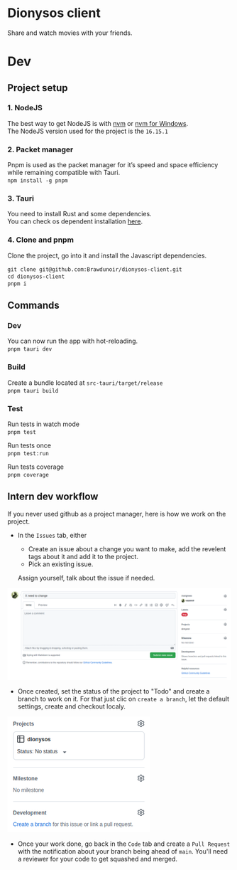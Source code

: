 # Dionysos client
Share and watch movies with your friends.

# Dev

## Project setup

### 1. NodeJS
The best way to get NodeJS is with [nvm](https://github.com/nvm-sh/nvm) or [nvm for Windows](https://github.com/coreybutler/nvm-windows).  
The NodeJS version used for the project is the `16.15.1`  

### 2. Packet manager
Pnpm is used as the packet manager for it’s speed and space efficiency while remaining compatible with Tauri.  
`npm install -g pnpm`  

### 3. Tauri
You need to install Rust and some dependencies.  
You can check os dependent installation [here](https://tauri.studio/v1/guides/getting-started/prerequisites/).

### 4. Clone and pnpm
Clone the project, go into it and install the Javascript dependencies.
```
git clone git@github.com:Brawdunoir/dionysos-client.git  
cd dionysos-client  
pnpm i
```

## Commands

### Dev
You can now run the app with hot-reloading.  
`pnpm tauri dev`

### Build
Create a bundle located at `src-tauri/target/release`  
`pnpm tauri build`

### Test
Run tests in watch mode  
`pnpm test`  

Run tests once  
`pnpm test:run`

Run tests coverage  
`pnpm coverage`

## Intern dev workflow
If you never used github as a project manager, here is how we work on the project.  

- In the `Issues` tab, either
	- Create an issue about a change you want to make, add the revelent tags about it and add it to the project.  
	- Pick an existing issue.  

	Assign yourself, talk about the issue if needed.  

![Show an issue](./README_ressources/issue-1.png)

- Once created, set the status of the project to "Todo" and create a branch to work on it. For that just clic on `create a branch`, let the default settings, create and checkout localy.   

![Show the right columm after creating the issue](./README_ressources/issue-2.png)

- Once your work done, go back in the `Code` tab and create a `Pull Request` with the notification about your branch being ahead of `main`. You'll need a reviewer for your code to get squashed and merged.
